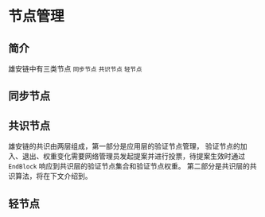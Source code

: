 # 节点管理

## 简介
雄安链中有三类节点 `同步节点` `共识节点` `轻节点`
## 同步节点
## 共识节点
雄安链的共识由两层组成，第一部分是应用层的验证节点管理， 验证节点的加入、退出、权重变化需要网络管理员发起提案并进行投票，待提案生效时通过 `EndBlock` 响应到共识层的验证节点集合和验证节点权重。
第二部分是共识层的共识算法，将在下文介绍到。

## 轻节点

